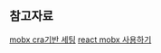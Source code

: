 ## 참고자료

[mobx cra기반 세팅](https://swizec.com/blog/mobx-with-create-react-app/swizec/7158)
[react mobx 사용하기](https://velog.io/@velopert/MobX-2-리액트-프로젝트에서-MobX-사용하기-oejltas52z)